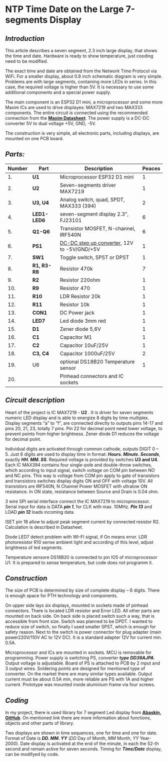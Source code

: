 # NTP Time Date on the Large 7-segments Display #

## _Introduction_ ##

This article describes a seven segment, 2.3 inch large display, that shows the time and date. Hardware is ready to show temperature, just cooding need to be modified.

The exact time and date are obtained from the Network Time Protocol via WiFi.
For a smaller display, about 0.8 inch schematic diagram is very simple.
Problems are with large segments, containing more LEDs in series. In this case, the required voltage is higher than 5V. It is necessary to use some additional components and a special power supply.

The main component is an ESP32 D1 mini, a microprocessor and some more Maxim ICs are used to drive displayes: MAX7219 and two MAX333 components. The entire circuit is connected using the recommended connection from the
**[Maxim Datasheet](https://html.alldatasheet.com/html-pdf/227794/MAXIM/MAX7219CNG/1902/12/MAX7219CNG.html)**. The power supply is a DC-DC converter 5V to dual voltage +5V, GND, -5V.

The construction is very simple, all electronic parts, including displays, are mounted on one PCB board.

## _Parts:_ ##

|Number|Part| Description               | Peaces|
|----|-----|------------------------------------|----|
|1.| **U1** | Microprocessor ESP32 D1 mini  | 1|
|2.| **U2** |Seven-segments driver MAX7219  | 1|
|3.| **U3, U4**| Analog switch, quad, SPDT, MAX333 (394)| 2|
|4.| **LED1-LED6**| seven-segment display 2.3”, FJ23101| 6 |
|5.|**Q1-Q6**|Transistor MOSFET, N-channel, IRF540N | 6 |
|6.|**PS1**|[DC-DC step up converter](https://www.aliexpress.com/item/1005006774647805.html?spm=a2g0o.detail.pcDetailTopMoreOtherSeller.1.68adEGMYEGMYHH&gps-id=pcDetailTopMoreOtherSeller&scm=1007.40050.354490.0&scm_id=1007.40050.354490.0&scm-url=1007.40050.354490.0&pvid=28e66db0-9bde-4091-9a8d-69a461f326f4&_t=gps-id:pcDetailTopMoreOtherSeller,scm-url:1007.40050.354490.0,pvid:28e66db0-9bde-4091-9a8d-69a461f326f4,tpp_buckets:668%232846%238109%231935&isseo=y&pdp_npi=4%40dis%21EUR%215.69%215.69%21%21%2143.52%2143.52%21%40211b8f9917233803318415598e7946%2112000038261167645%21rec%21SK%21%21ABXZ&utparam-url=scene%3ApcDetailTopMoreOtherSeller%7Cquery_from%3A), 12V to -5V/GND/+5V| 1 |
|7.|**SW1**| Toggle switch, SPST or DPST | 1 |
|8.|**R1, R3-R8**| Resistor 470k | 7 |
|9.|**R2**| Resistor 220ohm   | 1 |
|10.|**R9**| Resistor 470   | 1 |
|11.|**R10**| LDR Resistor 20k  | 1 |
|12.|**R11**| Resistor 10k    | 1 |
|13.|**CON1**| DC Power jack   | 1 |
|14.|**LED7**| Led diode 3mm red | 1 |
|15.|**D1**| Zener diode 5,6V  | 1 |
|16.|**C1**| Capacitor M1   | 1 |
|17.|**C2**| Capacitor 10uF/25V  | 1 |
|18.|**C3, C4**| Capacitor 1000uF/25V | 2 |
|19.| U6 | optional DS18B20 Temperature sensor|1|
|20.|    | Pinhead connectors and IC sockets |  |

## _Circuit description_ ##

Heart of the project is IC MAX7219 - **U2** . It is driver for seven segments numeric LED display and is able to energize 8 digits by time multiplex. Display segments “a” to “f”, are connected directly to outputs pins 14-17 and pins 20, 21, 23, totally 7 pins. Pin 22 for decimal point need lower voltage, to prevent points from higher brightness. Zener diode D1 reduces the voltage for decimal point.

Individual digits are activated through common cathode, outputs DIGIT 0 – 5. Just 6 digits are used to display time in format:  **_Hours. Minute. Seconds_**, exactly **_HH. MM. SS_**. Required voltage is provided by switches **U3 and U4**. Each IC MAX394 contains four single-pole and double-throw switches, which according to input signal, switch voltage on COM pin between NO and NC pins. This way is voltage from COM pin apply to gate of transistors and transistors switches display digits ON and OFF with voltage 10V. All transistors are IRF540N, N Channel Power MOSFET with ultralow ON resistance. In ON state, resistance between Source and Drain is 0.04 ohm.

3 wire SPI serial interface connect the IC MAX7219 to microprocessor. Serial input for data is DATA **_pin 1_**, for CLK with max. 10MHz. **_Pin 13_** and LOAD **_pin 12_** loads incoming data.

ISET pin 18 allow to adjust peak segment current by connected resistor R2. Calculation is described in Datasheet.

Diode LED7 detect problem with WI-FI signal, if On means error. LDR photoresistor R10 sense ambient light and according of this level, adjust brightness of led segments.

Temperature sensore DS18B20 is connected to pin IO5 of microprocessor U1. It is prepared to sense temperature, but code does not programm it.

## _Construction_ ##

The size of PCB is determined by size of complete display – 6 digits. There is enough space for PTH technology and components.

On upper side lays six displays, mounted in sockets made of pinhead connectors. There is located LDR resistor and Error LED. All other parts are mounted on back side.
On back side is placed switch such a way, that is accessible from front size. Switch was planned to be DPDT. I wanted to reduce size of switch, so finally I used smaller SPST, which is enough for safety reason.  Next to the switch is power connector for plug adapter (main power220V/110V AC to 12V DC). It is a standard adapter 12V for current min. 0.5A.

Microprocessor and ICs are mounted in sockets. MCU is removable for programming. Power supply is switching PS, converter **_type DD39AJPA_**. Output voltage is adjustable. Board of PS is attached to PCB by 2 input and 3 output wires. Soldering points are designed for mentioned type of converter. On the market there are many similar types available. Output current must be about 0.5A min, more reliable are PS with 1A and higher current.
Prototype was mounted inside aluminium frame via four screws.

## _Coding_ ##

In my project, there is used library for 7 segment Led display from **[Abaskin, GitHub](https://github.com/abaskin/MAX72XX.git)**. On mentioned link there are more information about functions, objects and other parts of library.

Two displays are shown in time sequences, one for time and one for date. Format of Date is **_DD. MM. YY_** (_DD_ Day of Month, _MM_ Month, _YY_ Year-2000). Date display is activated at the end of the minute, in each the 52-th second and remain active for seven seconds. Timing for **_Time/Date_** display, can be modifyed by code.
